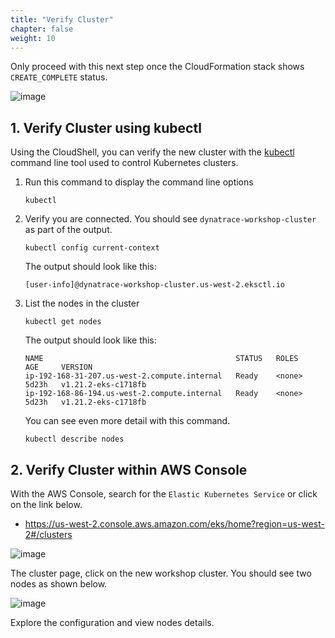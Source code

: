 ```yaml
---
title: "Verify Cluster"
chapter: false
weight: 10
---
```


Only proceed with this next step once the CloudFormation stack shows `CREATE_COMPLETE` status.

![image](/images/setup-stack-complete.png)

## 1. Verify Cluster using kubectl

Using the CloudShell, you can verify the new cluster with the <a href="https://kubernetes.io/docs/reference/kubectl/overview/" target="_blank">kubectl</a> command line tool used to control Kubernetes clusters. 

1. Run this command to display the command line options

    ```
    kubectl
    ```

1. Verify you are connected. You should see `dynatrace-workshop-cluster` as part of the output.

    ```
    kubectl config current-context
    ```

    The output should look like this:

    ```
    [user-info]@dynatrace-workshop-cluster.us-west-2.eksctl.io
    ```

1. List the nodes in the cluster

    ```
    kubectl get nodes
    ```

    The output should look like this:

    ```
    NAME                                           STATUS   ROLES    AGE     VERSION
    ip-192-168-31-207.us-west-2.compute.internal   Ready    <none>   5d23h   v1.21.2-eks-c1718fb
    ip-192-168-86-194.us-west-2.compute.internal   Ready    <none>   5d23h   v1.21.2-eks-c1718fb
    ```

    You can see even more detail with this command.

    ```
    kubectl describe nodes
    ```

## 2. Verify Cluster within AWS Console

With the AWS Console, search for the `Elastic Kubernetes Service` or click on the link below.

* <a href="https://us-west-2.console.aws.amazon.com/eks/home?region=us-west-2#/clusters" target="_blank">https://us-west-2.console.aws.amazon.com/eks/home?region=us-west-2#/clusters</a>

![image](/images/setup-eks-cluster.png)

The cluster page, click on the new workshop cluster. You should see two nodes as shown below.

![image](/images/setup-eks-cluster-detail.png)

Explore the configuration and view nodes details.